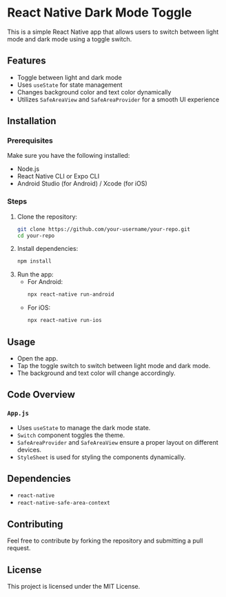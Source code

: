 # React Native Dark Mode Toggle

This is a simple React Native app that allows users to switch between light mode and dark mode using a toggle switch.

## Features
- Toggle between light and dark mode
- Uses `useState` for state management
- Changes background color and text color dynamically
- Utilizes `SafeAreaView` and `SafeAreaProvider` for a smooth UI experience

## Installation

### Prerequisites
Make sure you have the following installed:
- Node.js
- React Native CLI or Expo CLI
- Android Studio (for Android) / Xcode (for iOS)

### Steps
1. Clone the repository:
   ```sh
   git clone https://github.com/your-username/your-repo.git
   cd your-repo
   ```
2. Install dependencies:
   ```sh
   npm install
   ```
3. Run the app:
   - For Android:
     ```sh
     npx react-native run-android
     ```
   - For iOS:
     ```sh
     npx react-native run-ios
     ```

## Usage
- Open the app.
- Tap the toggle switch to switch between light mode and dark mode.
- The background and text color will change accordingly.

## Code Overview
### `App.js`
- Uses `useState` to manage the dark mode state.
- `Switch` component toggles the theme.
- `SafeAreaProvider` and `SafeAreaView` ensure a proper layout on different devices.
- `StyleSheet` is used for styling the components dynamically.

## Dependencies
- `react-native`
- `react-native-safe-area-context`

## Contributing
Feel free to contribute by forking the repository and submitting a pull request.

## License
This project is licensed under the MIT License.

